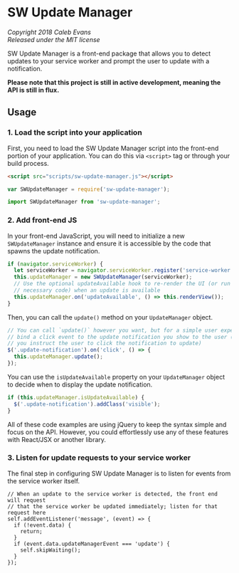 # SW Update Manager

*Copyright 2018 Caleb Evans*  
*Released under the MIT license*  

SW Update Manager is a front-end package that allows you to detect updates to
your service worker and prompt the user to update with a notification.

**Please note that this project is still in active development, meaning the API
is still in flux.**

## Usage

### 1. Load the script into your application

First, you need to load the SW Update Manager script into the front-end portion
of your application. You can do this via `<script>` tag or through your build
process.

```html
<script src="scripts/sw-update-manager.js"></script>
```

```js
var SWUpdateManager = require('sw-update-manager');
```

```js
import SWUpdateManager from 'sw-update-manager';
```

### 2. Add front-end JS

In your front-end JavaScript, you will need to initialize a new
`SWUpdateManager` instance and ensure it is accessible by the code that spawns
the update notification.

```js
if (navigator.serviceWorker) {
  let serviceWorker = navigator.serviceWorker.register('service-worker.js');
  this.updateManager = new SWUpdateManager(serviceWorker);
  // Use the optional updateAvailable hook to re-render the UI (or run any other
  // necessary code) when an update is available
  this.updateManager.on('updateAvailable', () => this.renderView());
}
```

Then, you can call the `update()` method on your `UpdateManager` object.

```js
// You can call `update()` however you want, but for a simple user experience,
// bind a click event to the update notification you show to the user (a long as
// you instruct the user to click the notification to update)
$('.update-notification').on('click', () => {
  this.updateManager.update();
});
```

You can use the `isUpdateAvailable` property on your `UpdateManager` object to
decide when to display the update notification.

```js
if (this.updateManager.isUpdateAvailable) {
  $('.update-notification').addClass('visible');
} 
```

All of these code examples are using jQuery to keep the syntax simple and focus
on the API. However, you could effortlessly use any of these features with
React/JSX or another library.

### 3. Listen for update requests to your service worker

The final step in configuring SW Update Manager is to listen for events from the
service worker itself.

```
// When an update to the service worker is detected, the front end will request
// that the service worker be updated immediately; listen for that request here
self.addEventListener('message', (event) => {
  if (!event.data) {
    return;
  }
  if (event.data.updateManagerEvent === 'update') {
    self.skipWaiting();
  }
});
```
